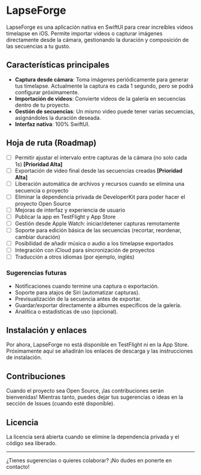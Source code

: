 # LapseForge

LapseForge es una aplicación nativa en SwiftUI para crear increíbles videos timelapse en iOS. Permite importar videos o capturar imágenes directamente desde la cámara, gestionando la duración y composición de las secuencias a tu gusto.

## Características principales

- **Captura desde cámara**: Toma imágenes periódicamente para generar tus timelapse. Actualmente la captura es cada 1 segundo, pero se podrá configurar próximamente.
- **Importación de videos**: Convierte videos de la galería en secuencias dentro de tu proyecto.
- **Gestión de secuencias**: Un mismo video puede tener varias secuencias, asignándoles la duración deseada.
- **Interfaz nativa**: 100% SwiftUI.

## Hoja de ruta (Roadmap)

- [ ] Permitir ajustar el intervalo entre capturas de la cámara (no solo cada 1s) **[Prioridad Alta]**
- [ ] Exportación de video final desde las secuencias creadas **[Prioridad Alta]**
- [ ] Liberación automática de archivos y recursos cuando se elimina una secuencia o proyecto
- [ ] Eliminar la dependencia privada de DeveloperKit para poder hacer el proyecto Open Source
- [ ] Mejoras de interfaz y experiencia de usuario
- [ ] Publicar la app en TestFlight y App Store
- [ ] Gestión desde Apple Watch: iniciar/detener capturas remotamente
- [ ] Soporte para edición básica de las secuencias (recortar, reordenar, cambiar duración)
- [ ] Posibilidad de añadir música o audio a los timelapse exportados
- [ ] Integración con iCloud para sincronización de proyectos
- [ ] Traducción a otros idiomas (por ejemplo, inglés)

### Sugerencias futuras

- Notificaciones cuando termine una captura o exportación.
- Soporte para atajos de Siri (automatizar capturas).
- Previsualización de la secuencia antes de exportar.
- Guardar/exportar directamente a álbumes específicos de la galería.
- Analítica o estadísticas de uso (opcional).

## Instalación y enlaces

Por ahora, LapseForge no está disponible en TestFlight ni en la App Store. Próximamente aquí se añadirán los enlaces de descarga y las instrucciones de instalación.

## Contribuciones

Cuando el proyecto sea Open Source, ¡las contribuciones serán bienvenidas! Mientras tanto, puedes dejar tus sugerencias o ideas en la sección de Issues (cuando esté disponible).

## Licencia

La licencia será abierta cuando se elimine la dependencia privada y el código sea liberado.

---

¿Tienes sugerencias o quieres colaborar? ¡No dudes en ponerte en contacto!